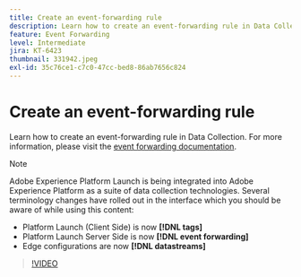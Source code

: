 ```yaml
---
title: Create an event-forwarding rule
description: Learn how to create an event-forwarding rule in Data Collection.
feature: Event Forwarding
level: Intermediate
jira: KT-6423
thumbnail: 331942.jpeg
exl-id: 35c76ce1-c7c0-47cc-bed8-86ab7656c824
---
```

# Create an event-forwarding rule

Learn how to create an event-forwarding rule in Data Collection. For more information, please visit the [event forwarding documentation](https://experienceleague.adobe.com/docs/experience-platform/tags/event-forwarding/overview.html).

>[!NOTE]
>
>Adobe Experience Platform Launch is being integrated into Adobe Experience Platform as a suite of data collection technologies. Several terminology changes have rolled out in the interface which you should be aware of while using this content:
>
> * Platform Launch (Client Side) is now **[!DNL tags]** 
> * Platform Launch Server Side is now **[!DNL event forwarding]** 
> * Edge configurations are now **[!DNL datastreams]**

>[!VIDEO](https://video.tv.adobe.com/v/331942?learn=on&enablevpops)
